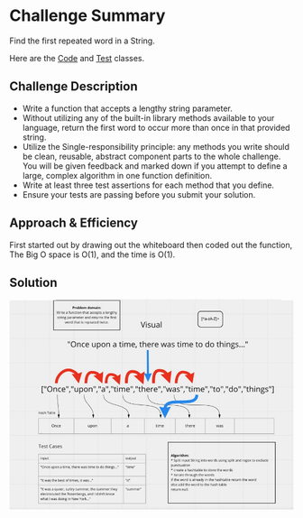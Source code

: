 # Challenge Summary
<!-- Short summary or background information -->
Find the first repeated word in a String.

Here are the [Code](./app/src/main/java/hashmap/repeated/word/App.java) and [Test](./app/src/test/java/hashmap/repeated/word/AppTest.java) classes.

## Challenge Description
<!-- Description of the challenge -->
* Write a function that accepts a lengthy string parameter.
* Without utilizing any of the built-in library methods available to your language, return the first word to occur more than once in that provided string.
* Utilize the Single-responsibility principle: any methods you write should be clean, reusable, abstract component parts to the whole challenge. You will be given feedback and marked down if you attempt to define a large, complex algorithm in one function definition.
* Write at least three test assertions for each method that you define.
* Ensure your tests are passing before you submit your solution.

## Approach & Efficiency
<!-- What approach did you take? Why? What is the Big O space/time for this approach? -->
First started out by drawing out the whiteboard then coded out the function, The Big O space is O(1), and the time is O(1).

## Solution
<!-- Embedded whiteboard image -->
![hashmap-repeated-word](./whiteboard/hashmap-repeated-word.jpeg)
